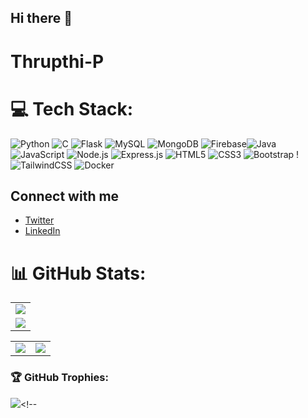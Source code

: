 ## Hi there 👋

# Thrupthi-P
# 💻 Tech Stack:
![Python](https://img.shields.io/badge/python-3670A0?style=for-the-badge&logo=python&logoColor=ffdd54) ![C](https://img.shields.io/badge/c-%2300599C.svg?style=for-the-badge&logo=c&logoColor=white) ![Flask](https://img.shields.io/badge/flask-%23000.svg?style=for-the-badge&logo=flask&logoColor=white) ![MySQL](https://img.shields.io/badge/mysql-4479A1.svg?style=for-the-badge&logo=mysql&logoColor=white) ![MongoDB](https://img.shields.io/badge/MongoDB-%234ea94b.svg?style=for-the-badge&logo=mongodb&logoColor=white) ![Firebase](https://img.shields.io/badge/firebase-a08021?style=for-the-badge&logo=firebase&logoColor=ffcd34)![Java](https://img.shields.io/badge/Java-%23ED8B00.svg?logo=java&logoColor=white) ![JavaScript](https://img.shields.io/badge/JavaScript-%23F7DF1E.svg?logo=javascript&logoColor=black) ![Node.js](https://img.shields.io/badge/Node.js-%23339933.svg?logo=node.js&logoColor=white) ![Express.js](https://img.shields.io/badge/Express.js-%23404D59.svg?logo=express&logoColor=white) ![HTML5](https://img.shields.io/badge/HTML5-%23E34F26.svg?logo=html5&logoColor=white) ![CSS3](https://img.shields.io/badge/CSS3-%231572B6.svg?logo=css3&logoColor=white) ![Bootstrap](https://img.shields.io/badge/Bootstrap-%237952B3.svg?logo=bootstrap&logoColor=white) !![TailwindCSS](https://img.shields.io/badge/TailwindCSS-%2306B6D4.svg?logo=tailwindcss&logoColor=white) ![Docker](https://img.shields.io/badge/Docker-%23007ACC.svg?logo=docker&logoColor=white)


## Connect with me
- [Twitter](https://twitter.com/ar3218)
- [LinkedIn](https://in.linkedin.com/in/a18)

# 📊 GitHub Stats:
<table>
  <tr>
    <td>
      <img src="https://github-readme-streak-stats.herokuapp.com?user=Thrupthi123e&theme=neon-palenight&hide_border=true&card_width=705">
     </td>
   </tr>
  <tr>
    <td>
      <img src="http://github-profile-summary-cards.vercel.app/api/cards/profile-details?username=Thrupthi123e&theme=2077">
     </td>
   </tr>
</table>
<table>
  <tr>
    <td><img src="http://github-profile-summary-cards.vercel.app/api/cards/stats?username=Thrupthi123e&theme=aura_dark"></td>
    <td><img src="http://github-profile-summary-cards.vercel.app/api/cards/most-commit-language?username=Thrupthi123e&theme=aura_dark"></td>
  </tr>
</table>

### 🏆 GitHub Trophies:
![](https://github-profile-trophy.vercel.app/?username=Thrupthi123e&theme=darkhub&no-frame=false&no-bg=false&margin-w=4)<!--



